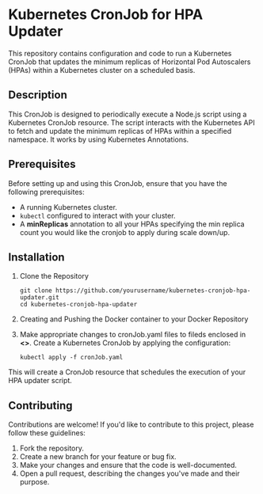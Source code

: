 # Kubernetes CronJob for HPA Updater

This repository contains configuration and code to run a Kubernetes CronJob that updates the minimum replicas of Horizontal Pod Autoscalers (HPAs) within a Kubernetes cluster on a scheduled basis.


## Description

This CronJob is designed to periodically execute a Node.js script using a Kubernetes CronJob resource. The script interacts with the Kubernetes API to fetch and update the minimum replicas of HPAs within a specified namespace. It works by using Kubernetes Annotations.

## Prerequisites

Before setting up and using this CronJob, ensure that you have the following prerequisites:

- A running Kubernetes cluster.
- `kubectl` configured to interact with your cluster.
- A **minReplicas** annotation to all your HPAs specifying the min replica count you would like the cronjob to apply during scale down/up.

## Installation
1. Clone the Repository
    ```shell
    git clone https://github.com/yourusername/kubernetes-cronjob-hpa-updater.git
    cd kubernetes-cronjob-hpa-updater
    ```

1. Creating and Pushing the Docker container to your Docker Repository

1. Make appropriate changes to cronJob.yaml files to fileds enclosed in **<>**. Create a Kubernetes CronJob by applying the configuration:
    ```shell
    kubectl apply -f cronJob.yaml
    ```
This will create a CronJob resource that schedules the execution of your HPA updater script.

## Contributing

Contributions are welcome! If you'd like to contribute to this project, please follow these guidelines:

1. Fork the repository.
1. Create a new branch for your feature or bug fix.
1. Make your changes and ensure that the code is well-documented.
1. Open a pull request, describing the changes you've made and their purpose.
